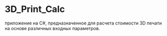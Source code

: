 # 3D_Print_Calc
приложение на C#, предназначенное для расчета стоимости 3D печати на основе различных входных параметров.
